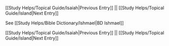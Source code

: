 [[Study Helps/Topical Guide/Isaiah|Previous Entry]]  ||  [[Study Helps/Topical Guide/Island|Next Entry]]

 See [[Study Helps/Bible Dictionary/Ishmael|BD Ishmael]]

[[Study Helps/Topical Guide/Isaiah|Previous Entry]]  ||  [[Study Helps/Topical Guide/Island|Next Entry]]